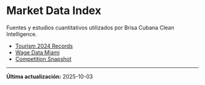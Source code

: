 # Market Data Index

Fuentes y estudios cuantitativos utilizados por Brisa Cubana Clean Intelligence.

- [Tourism 2024 Records](tourism-2024-records.md)
- [Wage Data Miami](wage-maids-miami.md)
- [Competition Snapshot](cleaning-competition-snapshot.md)

---

**Última actualización:** 2025-10-03
